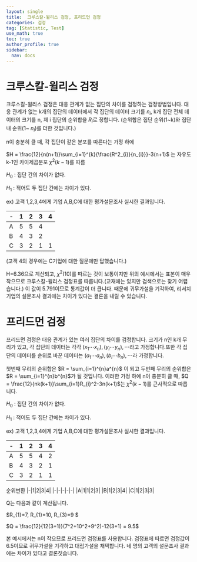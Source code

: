 ```yaml
---
layout: single
title:  크루스칼-윌리스 검정, 프리드먼 검정
categories: 검정
tag: [Statistic, Test]
use_math: true
toc: true
author_profile: true
sidebar:
  nav: docs
---
```

# 크루스칼-윌리스 검정

크루스칼-윌리스 검정은 대응 관계가 없는 집단의 차이를 검정하는 검정방법입니다. 대응 관계가 없는 k개의 집단의 데이터에서 각 집단의 데이터 크기를 $n_i$, k개 집단 전체 데이터의 크기를 n, 제 i 집단의 순위합을 $R_i$로 정합니다. (순위합은 집단 순위(1~k)와 집단 내 순위(1~ $n_i$)를 더한 것입니다.)

n이 충분히 클 때, 각 집단이 같은 분포를 따른다는 가정 하에 

$H = \frac{12}{n(n+1)}\sum_{i=1}^{k}{\frac{R^2_{i}}{n_{i}}}-3(n+1)$ 는 자유도 k-1인 카이제곱분포 $\chi^2(k-1)$를 따름

$H_{0}$ : 집단 간의 차이가 없다.

$H_{1}$ : 적어도 두 집단 간에는 차이가 있다.

ex)
고객 1,2,3,4에게 기업 A,B,C에 대한 평가설문조사 실시한 결과입니다.

|-|1|2|3|4|
|-|-|-|-|-|
|A|5|5|4|
|B|4|3|2|
|C|3|2|1|1|

(고객 4의 경우에는 C기업에 대한 질문에만 답했습니다.)

H=6.36으로 계산되고, $\chi^2(10)$를 따르는 것이 보통이지만 위의 예시에서는 표본이 매우 작으므로 크루스칼-윌리스 검정표를 따릅니다.(교재에는 있지만 검색으로는 찾기 어렵습니다.) 이 값이 5.791이므로 통계값이 더 큽니다. 때문에 귀무가설을 기각하여, 리서치 기업의 설문조사 결과에는 차이가 있다는 결론을 내릴 수 있습니다.

# 프리드먼 검정

프리드먼 검정은 대응 관계가 있는 여러 집단의 차이를 검정합니다. 크기가 n인 k개 무리가 있고, 각 집단의 데이터는 각각 $(x_{1} \cdots x_{n}), (y_{i} \cdots y_{n}), \cdots$라고 가정합니다.또한 각 집단의 데이터를 순위로 바꾼 데이터는 $(a_{1} \cdots a_{n}), (b_{i} \cdots b_{n}), \cdots$라 가정합니다.

첫번째 무리의 순위합은 $R = \sum_{i=1}^{n}a^{n}$ 이 되고 두번째 무리의 순위합은 $R = \sum_{i=1}^{n}b^{n}$가 될 것입니다. 이러한 가정 하에 n이 충분히 클 때, $Q = \frac{12}{nk(k+1)}\sum_{i=1}R_{i}^2-3n(k+1)$는 $\chi^2(k-1)$를 근사적으로 따릅니다.

$H_{0}$ : 집단 간의 차이가 없다.

$H_{1}$ : 적어도 두 집단 간에는 차이가 있다.

ex)
고객 1,2,3,4에게 기업 A,B,C에 대한 평가설문조사 실시한 결과입니다.

|-|1|2|3|4|
|-|-|-|-|-|
|A|5|5|4|2|
|B|4|3|2|1|
|C|3|2|1|1|

순위변환
|-|1|2|3|4|
|-|-|-|-|-|
|A|1|1|2|3|
|B|1|2|3|4|
|C|1|2|3|3|


Q는 다음과 같이 계산됩니다.

$R_{1}=7, R_{1}=10, R_{3}=9 $

$Q = \frac{12}{12(3+1)}(7^2+10^2+9^2)-12(3+1) = 9.5$

본 예시에서는 n이 작으므로 프리드먼 검정표를 사용합니다. 검정표에 따르면 검정값이 6.5이므로 귀무가설을 기각하고 대립가설을 채택합니다. 네 명의 고객의 설문조사 결과에는 차이가 있다고 결론짓습니다.